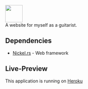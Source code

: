 <img id="logo" src="http://i.imgur.com/4Wlx0qG.png" height="55"><br>
A website for myself as a guitarist.

## Dependencies
* [Nickel.rs](http://nickel.rs) - Web framework

## Live-Preview
This application is running on [Heroku](http://kyurock.herokuapp.com)
